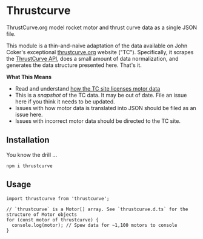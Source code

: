 # Thrustcurve

ThrustCurve.org model rocket motor and thrust curve data as a single JSON file.

This module is a thin-and-naive adaptation of the data available on John Coker's
exceptional [thrustcurve.org](https://thrustcurve.org) website ("TC").  Specifically,
it scrapes the [ThrustCurve API](https://www.thrustcurve.org/info/api.html),
does a small amount of data normalization, and generates the data structure
presented here.  That's it.

**What This Means**

* Read and understand [how the TC site licenses motor
data](https://www.thrustcurve.org/info/contribute.html#license)
* This is a *snapshot* of the TC data.  It may be out of date.  File an issue
here if you think it needs to be updated.
* Issues with how motor data is translated into JSON should be filed as an issue here.
* Issues with incorrect motor data should be directed to the TC site.

## Installation

You know the drill ...

```
npm i thrustcurve
```

## Usage

```
import thrustcurve from 'thrustcurve';

// `thrustcurve` is a Motor[] array. See `thrustcurve.d.ts` for the structure of Motor objects
for (const motor of thrustcurve) {
  console.log(motor); // Spew data for ~1,100 motors to console
}
```
